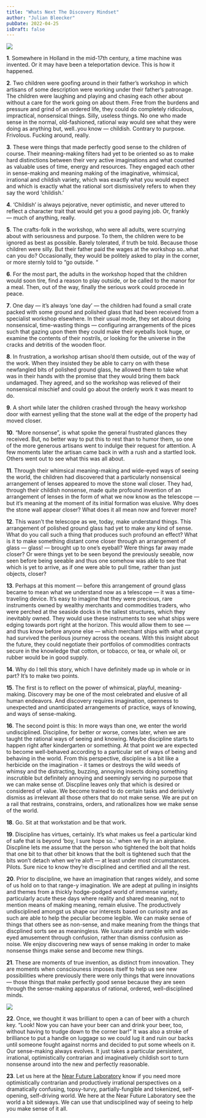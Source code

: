 ```yaml
---
title: "Whats Next The Discovery Mindset"
author: "Julian Bleecker"
pubDate: 2022-04-25
isDraft: false
---
```


![](/bd-images/whats-next-the-discovery-mindset/whats-next-the-discovery-mindset_26182250-879e-466a-9878-be1e6b86c3c0.jpg) 

**1**. Somewhere in Holland in the mid-17th century, a time machine was invented. Or it may have been a teleportation device. This is how it happened.

**2**. Two children were goofing around in their father’s workshop in which artisans of some description were working under their father’s patronage. The children were laughing and playing and chasing each other about without a care for the work going on about them. Free from the burdens and pressure and grind of an ordered life, they could do completely ridiculous, impractical, nonsensical things. Silly, useless things. No one who made sense in the normal, old-fashioned, rational way would see what they were doing as anything but, well..you know — childish. Contrary to purpose. Frivolous. Fucking around, really.

**3**. These were things that made perfectly good sense to the children of course. Their meaning-making filters had yet to be oriented so as to make hard distinctions between their very active imaginations and what counted as valuable uses of time, energy and resources. They engaged each other in sense-making and meaning making of the imaginative, whimsical, irrational and childish variety, which was exactly what you would expect and which is exactly what the rational sort dismissively refers to when they say the word ‘childish.’

**4**. ‘Childish’ is always pejorative, never optimistic, and never uttered to reflect a character trait that would get you a good paying job. Or, frankly — much of anything, really.

**5**. The crafts-folk in the workshop, who were all adults, were scurrying about with seriousness and purpose. To them, the children were to be ignored as best as possible. Barely tolerated, if truth be told. Because those children were silly. But their father paid the wages at the workshop so..what can you do? Occasionally, they would be politely asked to play in the corner, or more sternly told to “go outside. “

**6**. For the most part, the adults in the workshop hoped that the children would soon tire, find a reason to play outside, or be called to the manor for a meal. Then, out of the way, finally the serious work could procede in peace.

**7**. One day — it’s always ‘one day’ — the children had found a small crate packed with some ground and polished glass that had been received from a specialist workshop elsewhere. In their usual mode, they set about doing nonsensical, time-wasting things — configuring arrangements of the pices such that gazing upon them they could make their eyeballs look huge, or examine the contents of their nostrils, or looking for the universe in the cracks and detritis of the wooden floor. 

**8**. In frustration, a workshop artisan shoo’d them outside, out of the way of the work. When they insisted they be able to carry on with these newfangled bits of polished ground glass, he allowed them to take what was in their hands with the promise that they would bring them back undamaged. They agreed, and so the workshop was relieved of their nonsensical mischief and could go about the orderly work it was meant to do.

**9**. A short while later the children crashed through the heavy workshop door with earnest yelling that the stone wall at the edge of the property had moved closer. 

**10**. “More nonsense”, is what spoke the general frustrated glances they received. But, no better way to put this to rest than to humor them, so one of the more generous artisans went to indulge their request for attention. A few moments later the artisan came back in with a rush and a startled look. Others went out to see what this was all about.

**11**. Through their whimsical meaning-making and wide-eyed ways of seeing the world, the children had discovered that a particularly nonsensical arrangement of lenses appeared to move the stone wall closer. They had, through their childish nonsense, made quite profound invention of an arrangement of lenses in the form of what we now know as the telescope — but it’s meaning at the moment of its initial formation was elusive. Why does the stone wall appear closer? What does it all mean now and forever more?

**12**. This wasn’t the telescope as we, today, make understand things. This arrangement of polished ground glass had yet to make any kind of sense. What do you call such a thing that produces such profound an effect? What is it to make something distant come closer through an arrangement of glass — glass! — brought up to one’s eyeball? Were things far away made closer? Or were things yet to be seen beyond the previously seeable, now seen before being seeable and thus one somehow was able to see that which is yet to arrive, as if one were able to pull time, rather than just objects, closer? 
 
**13**. Perhaps at this moment — before this arrangement of ground glass became to mean what we understand now as a telescope — it was a time-traveling device. It’s easy to imagine that they were precious, rare instruments owned by wealthy merchants and commodities traders, who were perched at the seaside docks in the tallest structures, which they inevitably owned. They would use these instruments to see what ships were edging towards port right at the horizon. This would allow them to see — and thus know before anyone else — which merchant ships with what cargo had survived the perilous journey across the oceans. With this insight about the future, they could negotiate their portfolios of commodities contracts secure in the knowledge that cotton, or tobacco, or tea, or whale oil, or rubber would be in good supply.

**14**. Why do I tell this story, which I have definitely made up in whole or in part? It’s to make two points. 

**15**. The first is to reflect on the power of whimsical, playful, meaning-making. Discovery may be one of the most celebrated and elusive of all human endeavors. And discovery requires imagination, openness to unexpected and unanticipated arrangements of practice, ways of knowing, and ways of sense-making. 

**16**. The second point is this: In more ways than one, we enter the world undisciplined. Discipline, for better or worse, comes later, when we are taught the rational ways of seeing and knowing. Maybe discipline starts to happen right after kindergarten or something. At that point we are expected to become well-behaved according to a particular set of ways of being and behaving in the world. From this perspective, discipline is a bit like a herbicide on the imagination - it tames or destroys the wild weeds of whimsy and the distracting, buzzing, annoying insects doing something inscrutible but definitely annoying and seemingly serving no purpose that we can make sense of. Discpline leaves only that which is desired or considered of value. We become trained to do certain tasks and derisively dismiss as irrelevant all those others that do not make sense. We are put on a rail that restrains, constrains, orders, and rationalizes how we make sense of the world.

**18**. Go. Sit at that workstation and be that work.

**19**. Discipline has virtues, certainly. It’s what makes us feel a particular kind of safe that is beyond ‘boy, I sure hope so..’ when we fly in an airplane. Discpline lets me assume that the person who tightened the bolt that holds that one bit to that other bit knows that the bolt is tightened such that the bits won’t detach when we're aloft — at least under most circumstances. Pilots. Sure nice to know they’re disciplined and certified and all the rest.

**20**. Prior to discipline, we have an imagination that ranges widely, and some of us hold on to that range-y imagination. We are adept at pulling in insights and themes from a thickly hodge-podged world of immense variety, particularly acute these days where reality and shared meaning, not to mention means of making meaning, remain elusive. The productively undisciplined amongst us shape our interests based on curiosity and as such are able to help the peculiar become legible. We can make sense of things that others see as non-sense, and make meaning from the things that discplined sorts see as meaningless. We luxuriate and ramble with wide-eyed amusement through confusion, rather than dismiss confusion as noise. We enjoy discovering new ways of sense making in order to make nonsense things make sense and become new things.
 
**21**. These are moments of true invention, as distinct from innovation. They are moments when consciouness imposes itself to help us see new possibilities where previously there were only things that were innovations — those things that make perfectly good sense because they are seen through the sense-making apparatus of rational, ordered, well-disciplined minds.

 ![](/bd-images/whats-next-the-discovery-mindset/whats-next-the-discovery-mindset_f4f98250-262e-4125-8993-2f3bf86dd3f8.jpg) 

**22**. Once, we thought it was brilliant to open a can of beer with a church key. “Look! Now you can have your beer can and drink your beer, too, without having to trudge down to the corner bar!” It was also a stroke of brilliance to put a handle on luggage so we could lug it and ruin our backs until someone fought against norms and decided to put some wheels on it. Our sense-making always evolves. It just takes a particular persistent, irrational, optimistically contrarian and imaginatively childish sort to turn nonsense around into the new and perfectly reasonable.

**23**. Let us here at the [Near Future Laboratory](http://nearfuturelaboratory.com) know if you need more optimistically contrarian and productively irrational perspectives on a dramatically confusing, topsy-turvy, partially-fungible and tokenized, self-opening, self-driving world. We here at the Near Future Laboratory see the world a bit sideways. We can use that undisciplined way of seeing to help you make sense of it all.